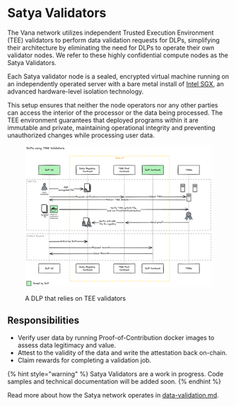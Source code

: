 # Satya Validators

The Vana network utilizes independent Trusted Execution Environment (TEE) validators to perform data validation requests for DLPs, simplifying their architecture by eliminating the need for DLPs to operate their own validator nodes. We refer to these highly confidential compute nodes as the Satya Validators.

Each Satya validator node is a sealed, encrypted virtual machine running on an independently operated server with a bare metal install of [Intel SGX](https://www.intel.com/content/www/us/en/products/docs/accelerator-engines/software-guard-extensions.html), an advanced hardware-level isolation technology.&#x20;

This setup ensures that neither the node operators nor any other parties can access the interior of the processor or the data being processed. The TEE environment guarantees that deployed programs within it are immutable and private, maintaining operational integrity and preventing unauthorized changes while processing user data.

<figure><img src="../../.gitbook/assets/image (1) (1) (1).png" alt=""><figcaption><p>A DLP that relies on TEE validators</p></figcaption></figure>

## **Responsibilities**

* Verify user data by running Proof-of-Contribution docker images to assess data legitimacy and value.
* Attest to the validity of the data and write the attestation back on-chain.
* Claim rewards for completing a validation job.

{% hint style="warning" %}
Satya Validators are a work in progress. Code samples and technical documentation will be added soon.
{% endhint %}

Read more about how the Satya network operates in [data-validation.md](../data-ingress/data-validation.md "mention").

